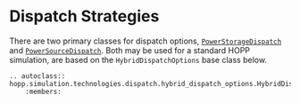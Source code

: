 # Dispatch Strategies

There are two primary classes for dispatch options,
[`PowerStorageDispatch`](dispatch:power-storage-dispatch)
and [`PowerSourceDispatch`](dispatch:power-source-dispatch).
Both may be used for a standard HOPP simulation, are based on the `HybridDispatchOptions` base
class below.

```{eval-rst}
.. autoclass:: hopp.simulation.technologies.dispatch.hybrid_dispatch_options.HybridDispatchOptions
    :members:
```

